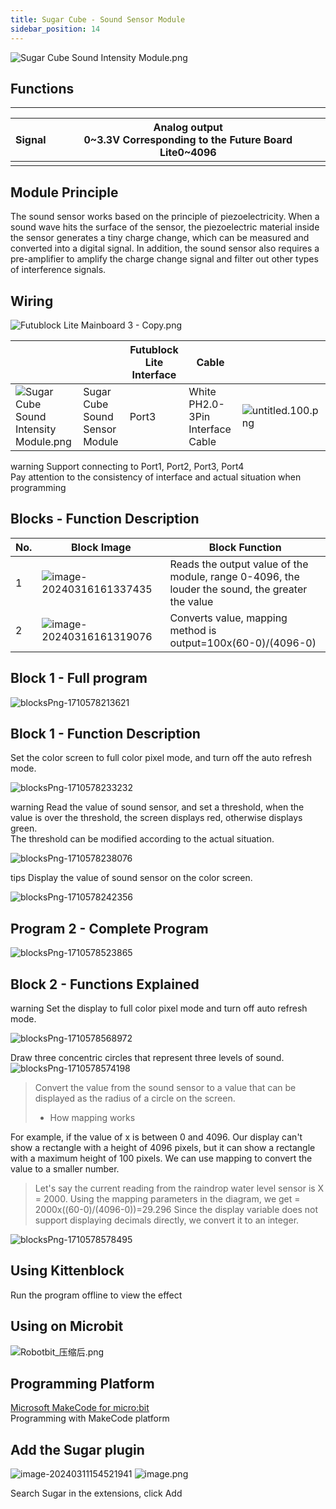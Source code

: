 ```yaml
---
title: Sugar Cube - Sound Sensor Module
sidebar_position: 14
---
```


![Sugar Cube Sound Intensity Module.png](https://learn.kittenbot.cn/2024md_pic/1698304431894-0eb19018-6a88-438c-9981-9f2052b509c5.png)



##  Functions

---
| **Signal** | Analog output<br />0~3.3V **Corresponding to the Future Board Lite**0~4096 |
| --- | --- |
|  |





## Module Principle
The sound sensor works based on the principle of piezoelectricity. When a sound wave hits the surface of the sensor, the piezoelectric material inside the sensor generates a tiny charge change, which can be measured and converted into a digital signal. In addition, the sound sensor also requires a pre-amplifier to amplify the charge change signal and filter out other types of interference signals.





## Wiring
![Futublock Lite Mainboard 3 - Copy.png](https://learn.kittenbot.cn/2024md_pic/1698375489067-eb9f3b79-90c7-43a2-8435-7c13864f715e.png)

|  |  | Futublock Lite Interface | Cable | <br /> |
| --- | --- | --- | --- | --- |
| ![Sugar Cube Sound Intensity Module.png](https://learn.kittenbot.cn/2024md_pic/1698304431894-0eb19018-6a88-438c-9981-9f2052b509c5.png) | Sugar Cube Sound Sensor Module | Port3 | White PH2.0-3Pin Interface Cable | ![untitled.100.png](https://learn.kittenbot.cn/2024md_pic/1694663456622-fdd52039-7a0c-451f-96a0-feabdc797516.png) |
warning
Support connecting to Port1, Port2, Port3, Port4<br />Pay attention to the consistency of interface and actual situation when programming





## Blocks - Function Description
| No. | Block Image | Block Function |
| --- | --- | --- |
| 1 | ![image-20240316161337435](https://learn.kittenbot.cn/2024md_pic/image-20240316161337435.png) | Reads the output value of the module, range 0-4096, the louder the sound, the greater the value |
| 2 | ![image-20240316161319076](https://learn.kittenbot.cn/2024md_pic/image-20240316161319076.png) | Converts value, mapping method is<br />output=100x(60-0)/(4096-0) |





## Block 1 - Full program


![blocksPng-1710578213621](https://learn.kittenbot.cn/2024md_pic/blocksPng-1710578213621.png)



## Block 1 - Function Description
Set the color screen to full color pixel mode, and turn off the auto refresh mode. <br />



![blocksPng-1710578233232](https://learn.kittenbot.cn/2024md_pic/blocksPng-1710578233232.png)


warning
Read the value of sound sensor, and set a threshold, when the value is over the threshold, the screen displays red, otherwise displays green. <br />The threshold can be modified according to the actual situation. <br />

![blocksPng-1710578238076](https://learn.kittenbot.cn/2024md_pic/blocksPng-1710578238076.png)


tips
Display the value of sound sensor on the color screen. <br />

![blocksPng-1710578242356](https://learn.kittenbot.cn/2024md_pic/blocksPng-1710578242356.png)



## Program 2 - Complete Program




![blocksPng-1710578523865](https://learn.kittenbot.cn/2024md_pic/blocksPng-1710578523865.png)



## Block 2 - Functions Explained
warning
Set the display to full color pixel mode and turn off auto refresh mode.<br />

![blocksPng-1710578568972](https://learn.kittenbot.cn/2024md_pic/blocksPng-1710578568972.png)




Draw three concentric circles that represent three levels of sound.<br />![blocksPng-1710578574198](https://learn.kittenbot.cn/2024md_pic/blocksPng-1710578574198.png)

> Convert the value from the sound sensor to a value that can be displayed as the radius of a circle on the screen.
> - How mapping works
> 
For example, if the value of x is between 0 and 4096. Our display can't show a rectangle with a height of 4096 pixels, but it can show a rectangle with a maximum height of 100 pixels. We can use mapping to convert the value to a smaller number.
> Let's say the current reading from the raindrop water level sensor is X = 2000.
> Using the mapping parameters in the diagram, we get = 2000x((60-0)/(4096-0))=29.296
> Since the display variable does not support displaying decimals directly, we convert it to an integer.
> 

![blocksPng-1710578578495](https://learn.kittenbot.cn/2024md_pic/blocksPng-1710578578495.png)







##   Using Kittenblock
Run the program offline to view the effect





## Using on Microbit
![Robotbit_压缩后.png](https://learn.kittenbot.cn/2024md_pic/1709112761000-c84282ba-fe71-45c1-8ad4-8e7f6fc4738f.png)





##   Programming Platform
[Microsoft MakeCode for micro:bit](https://makecode.microbit.org/#editor)<br />Programming with MakeCode platform





## Add the Sugar plugin
![image-20240311154521941](https://learn.kittenbot.cn/2024md_pic/image-20240311154521941.png)
![image.png](https://learn.kittenbot.cn/2024md_pic/1709111641678-73b61119-c29c-4b48-add7-375ce9a15935.png)



 Search Sugar in the extensions, click Add



